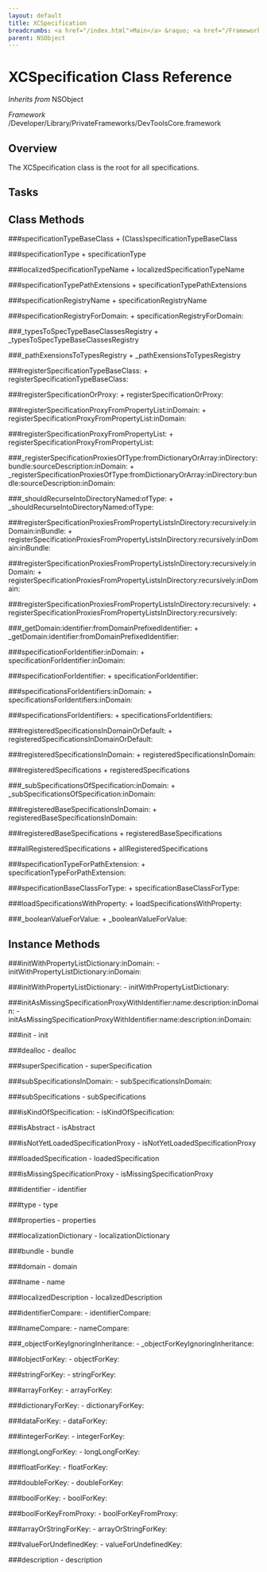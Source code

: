 ```yaml
---
layout: default
title: XCSpecification
breadcrumbs: <a href="/index.html">Main</a> &raquo; <a href="/Frameworks.html">Framework</a> &raquo; <a href="/Frameworks/DevToolsCore.html">DevToolsCore</a> &raquo; XCSpecification
parent: NSObject 
---
```

# XCSpecification Class Reference

*Inherits from* NSObject

*Framework* /Developer/Library/PrivateFrameworks/DevToolsCore.framework

## Overview

The XCSpecification class is the root for all specifications. 

## Tasks

## Class Methods

<a name="+specificationTypeBaseClass"></a>
###specificationTypeBaseClass
    + (Class)specificationTypeBaseClass

<a name="+specificationType"></a>
###specificationType
    + specificationType

<a name="+localizedSpecificationTypeName"></a>
###localizedSpecificationTypeName
    + localizedSpecificationTypeName

<a name="+specificationTypePathExtensions"></a>
###specificationTypePathExtensions
    + specificationTypePathExtensions

<a name="+specificationRegistryName"></a>
###specificationRegistryName
    + specificationRegistryName

<a name="+specificationRegistryForDomain:"></a>
###specificationRegistryForDomain:
    + specificationRegistryForDomain:

<a name="+_typesToSpecTypeBaseClassesRegistry"></a>
###_typesToSpecTypeBaseClassesRegistry
    + _typesToSpecTypeBaseClassesRegistry

<a name="+_pathExensionsToTypesRegistry"></a>
###_pathExensionsToTypesRegistry
    + _pathExensionsToTypesRegistry

<a name="+registerSpecificationTypeBaseClass:"></a>
###registerSpecificationTypeBaseClass:
    + registerSpecificationTypeBaseClass:

<a name="+registerSpecificationOrProxy:"></a>
###registerSpecificationOrProxy:
    + registerSpecificationOrProxy:

<a name="+registerSpecificationProxyFromPropertyList:inDomain:"></a>
###registerSpecificationProxyFromPropertyList:inDomain:
    + registerSpecificationProxyFromPropertyList:inDomain:

<a name="+registerSpecificationProxyFromPropertyList:"></a>
###registerSpecificationProxyFromPropertyList:
    + registerSpecificationProxyFromPropertyList:

<a name="+_registerSpecificationProxiesOfType:fromDictionaryOrArray:inDirectory:bundle:sourceDescription:inDomain:"></a>
###_registerSpecificationProxiesOfType:fromDictionaryOrArray:inDirectory:bundle:sourceDescription:inDomain:
    + _registerSpecificationProxiesOfType:fromDictionaryOrArray:inDirectory:bundle:sourceDescription:inDomain:

<a name="+_shouldRecurseIntoDirectoryNamed:ofType:"></a>
###_shouldRecurseIntoDirectoryNamed:ofType:
    + _shouldRecurseIntoDirectoryNamed:ofType:

<a name="+registerSpecificationProxiesFromPropertyListsInDirectory:recursively:inDomain:inBundle:"></a>
###registerSpecificationProxiesFromPropertyListsInDirectory:recursively:inDomain:inBundle:
    + registerSpecificationProxiesFromPropertyListsInDirectory:recursively:inDomain:inBundle:

<a name="+registerSpecificationProxiesFromPropertyListsInDirectory:recursively:inDomain:"></a>
###registerSpecificationProxiesFromPropertyListsInDirectory:recursively:inDomain:
    + registerSpecificationProxiesFromPropertyListsInDirectory:recursively:inDomain:

<a name="+registerSpecificationProxiesFromPropertyListsInDirectory:recursively:"></a>
###registerSpecificationProxiesFromPropertyListsInDirectory:recursively:
    + registerSpecificationProxiesFromPropertyListsInDirectory:recursively:

<a name="+_getDomain:identifier:fromDomainPrefixedIdentifier:"></a>
###_getDomain:identifier:fromDomainPrefixedIdentifier:
    + _getDomain:identifier:fromDomainPrefixedIdentifier:

<a name="+specificationForIdentifier:inDomain:"></a>
###specificationForIdentifier:inDomain:
    + specificationForIdentifier:inDomain:

<a name="+specificationForIdentifier:"></a>
###specificationForIdentifier:
    + specificationForIdentifier:

<a name="+specificationsForIdentifiers:inDomain:"></a>
###specificationsForIdentifiers:inDomain:
    + specificationsForIdentifiers:inDomain:

<a name="+specificationsForIdentifiers:"></a>
###specificationsForIdentifiers:
    + specificationsForIdentifiers:

<a name="+registeredSpecificationsInDomainOrDefault:"></a>
###registeredSpecificationsInDomainOrDefault:
    + registeredSpecificationsInDomainOrDefault:

<a name="+registeredSpecificationsInDomain:"></a>
###registeredSpecificationsInDomain:
    + registeredSpecificationsInDomain:

<a name="+registeredSpecifications"></a>
###registeredSpecifications
    + registeredSpecifications

<a name="+_subSpecificationsOfSpecification:inDomain:"></a>
###_subSpecificationsOfSpecification:inDomain:
    + _subSpecificationsOfSpecification:inDomain:

<a name="+registeredBaseSpecificationsInDomain:"></a>
###registeredBaseSpecificationsInDomain:
    + registeredBaseSpecificationsInDomain:

<a name="+registeredBaseSpecifications"></a>
###registeredBaseSpecifications
    + registeredBaseSpecifications

<a name="+allRegisteredSpecifications"></a>
###allRegisteredSpecifications
    + allRegisteredSpecifications

<a name="+specificationTypeForPathExtension:"></a>
###specificationTypeForPathExtension:
    + specificationTypeForPathExtension:

<a name="+specificationBaseClassForType:"></a>
###specificationBaseClassForType:
    + specificationBaseClassForType:

<a name="+loadSpecificationsWithProperty:"></a>
###loadSpecificationsWithProperty:
    + loadSpecificationsWithProperty:

<a name="+_booleanValueForValue:"></a>
###_booleanValueForValue:
    + _booleanValueForValue:

## Instance Methods

<a name="-initWithPropertyListDictionary:inDomain:"></a>
###initWithPropertyListDictionary:inDomain:
    - initWithPropertyListDictionary:inDomain:

<a name="-initWithPropertyListDictionary:"></a>
###initWithPropertyListDictionary:
    - initWithPropertyListDictionary:

<a name="-initAsMissingSpecificationProxyWithIdentifier:name:description:inDomain:"></a>
###initAsMissingSpecificationProxyWithIdentifier:name:description:inDomain:
    - initAsMissingSpecificationProxyWithIdentifier:name:description:inDomain:

<a name="-init"></a>
###init
    - init

<a name="-dealloc"></a>
###dealloc
    - dealloc

<a name="-superSpecification"></a>
###superSpecification
    - superSpecification

<a name="-subSpecificationsInDomain:"></a>
###subSpecificationsInDomain:
    - subSpecificationsInDomain:

<a name="-subSpecifications"></a>
###subSpecifications
    - subSpecifications

<a name="-isKindOfSpecification:"></a>
###isKindOfSpecification:
    - isKindOfSpecification:

<a name="-isAbstract"></a>
###isAbstract
    - isAbstract

<a name="-isNotYetLoadedSpecificationProxy"></a>
###isNotYetLoadedSpecificationProxy
    - isNotYetLoadedSpecificationProxy

<a name="-loadedSpecification"></a>
###loadedSpecification
    - loadedSpecification

<a name="-isMissingSpecificationProxy"></a>
###isMissingSpecificationProxy
    - isMissingSpecificationProxy

<a name="-identifier"></a>
###identifier
    - identifier

<a name="-type"></a>
###type
    - type

<a name="-properties"></a>
###properties
    - properties

<a name="-localizationDictionary"></a>
###localizationDictionary
    - localizationDictionary

<a name="-bundle"></a>
###bundle
    - bundle

<a name="-domain"></a>
###domain
    - domain

<a name="-name"></a>
###name
    - name

<a name="-localizedDescription"></a>
###localizedDescription
    - localizedDescription

<a name="-identifierCompare:"></a>
###identifierCompare:
    - identifierCompare:

<a name="-nameCompare:"></a>
###nameCompare:
    - nameCompare:

<a name="-_objectForKeyIgnoringInheritance:"></a>
###_objectForKeyIgnoringInheritance:
    - _objectForKeyIgnoringInheritance:

<a name="-objectForKey:"></a>
###objectForKey:
    - objectForKey:

<a name="-stringForKey:"></a>
###stringForKey:
    - stringForKey:

<a name="-arrayForKey:"></a>
###arrayForKey:
    - arrayForKey:

<a name="-dictionaryForKey:"></a>
###dictionaryForKey:
    - dictionaryForKey:

<a name="-dataForKey:"></a>
###dataForKey:
    - dataForKey:

<a name="-integerForKey:"></a>
###integerForKey:
    - integerForKey:

<a name="-longLongForKey:"></a>
###longLongForKey:
    - longLongForKey:

<a name="-floatForKey:"></a>
###floatForKey:
    - floatForKey:

<a name="-doubleForKey:"></a>
###doubleForKey:
    - doubleForKey:

<a name="-boolForKey:"></a>
###boolForKey:
    - boolForKey:

<a name="-boolForKeyFromProxy:"></a>
###boolForKeyFromProxy:
    - boolForKeyFromProxy:

<a name="-arrayOrStringForKey:"></a>
###arrayOrStringForKey:
    - arrayOrStringForKey:

<a name="-valueForUndefinedKey:"></a>
###valueForUndefinedKey:
    - valueForUndefinedKey:

<a name="-description"></a>
###description
    - description

